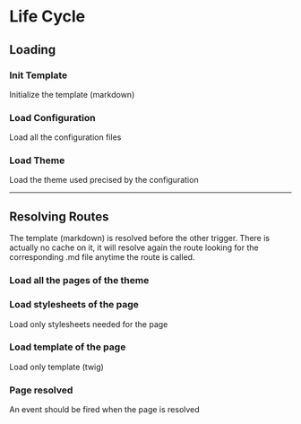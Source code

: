 # Life Cycle

## Loading

### Init Template

Initialize the template (markdown)

### Load Configuration

Load all the configuration files

### Load Theme

Load the theme used precised by the configuration

_____________________


## Resolving Routes

The template (markdown) is resolved before the other trigger.
There is actually no cache on it, it will resolve again the route looking for the corresponding .md file anytime the route is called.

### Load all the pages of the theme

### Load stylesheets of the page

Load only stylesheets needed for the page

### Load template of the page

Load only template (twig)

### Page resolved

An event should be fired when the page is resolved
